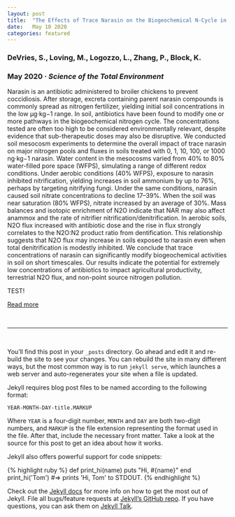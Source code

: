 ```yaml
---
layout: post
title:  "The Effects of Trace Narasin on the Biogeochemical N-Cycle in a Cultivated Sandy Loam"
date:   May 10 2020
categories: featured
---
```


### DeVries, S., Loving, M.,  **Logozzo, L.**, Zhang, P., Block, K. <br>
### May 2020 &middot; *Science of the Total Environment*

Narasin is an antibiotic administered to broiler chickens to prevent coccidiosis. 
After storage, excreta containing parent narasin compounds is commonly spread as nitrogen fertilizer, 
yielding initial soil concentrations in the low μg·kg−1 range. In soil, antibiotics have 
been found to modify one or more pathways in the biogeochemical nitrogen cycle. The concentrations 
tested are often too high to be considered environmentally relevant, despite evidence that 
sub-therapeutic doses may also be disruptive. We conducted soil mesocosm experiments to 
determine the overall impact of trace narasin on major nitrogen pools and fluxes in soils 
treated with 0, 1, 10, 100, or 1000 ng·kg−1 narasin. Water content in the mesocosms varied 
from 40% to 80% water-filled pore space (WFPS), simulating a range of different redox 
conditions. Under aerobic conditions (40% WFPS), exposure to narasin inhibited nitrification, 
yielding increases in soil ammonium by up to 76%, perhaps by targeting nitrifying fungi. 
Under the same conditions, narasin caused soil nitrate concentrations to decline 17–39%. 
When the soil was near saturation (80% WFPS), nitrate increased by an average of 30%. 
Mass balances and isotopic enrichment of N2O indicate that NAR may also affect anammox and 
the rate of nitrifier nitrification/denitrification. In aerobic soils, N2O flux increased 
with antibiotic dose and the rise in flux strongly correlates to the N2O:N2 product ratio 
from dentification. This relationship suggests that N2O flux may increase in soils exposed 
to narasin even when total denitrification is modestly inhibited. We conclude that trace 
concentrations of narasin can significantly modify biogeochemical activities in soil on 
short timescales. Our results indicate the potential for extremely low concentrations of 
antibiotics to impact agricultural productivity, terrestrial N2O flux, and non-point source 
nitrogen pollution.

TEST!

<a href="https://www.sciencedirect.com/science/article/pii/S0048969720305416?via%3Dihub" target="_blank">Read more</a>

<br>

---
<br>

You’ll find this post in your `_posts` directory. Go ahead and edit it and re-build the site to see your changes. You can rebuild the site in many different ways, but the most common way is to run `jekyll serve`, which launches a web server and auto-regenerates your site when a file is updated.

Jekyll requires blog post files to be named according to the following format:

`YEAR-MONTH-DAY-title.MARKUP`

Where `YEAR` is a four-digit number, `MONTH` and `DAY` are both two-digit numbers, and `MARKUP` is the file extension representing the format used in the file. After that, include the necessary front matter. Take a look at the source for this post to get an idea about how it works.

Jekyll also offers powerful support for code snippets:

{% highlight ruby %}
def print_hi(name)
  puts "Hi, #{name}"
end
print_hi('Tom')
#=> prints 'Hi, Tom' to STDOUT.
{% endhighlight %}

Check out the [Jekyll docs][jekyll-docs] for more info on how to get the most out of Jekyll. File all bugs/feature requests at [Jekyll’s GitHub repo][jekyll-gh]. If you have questions, you can ask them on [Jekyll Talk][jekyll-talk].

[jekyll-docs]: https://jekyllrb.com/docs/home
[jekyll-gh]:   https://github.com/jekyll/jekyll
[jekyll-talk]: https://talk.jekyllrb.com/


